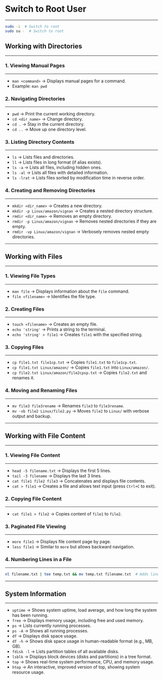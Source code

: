 # Switch to Root User
--------------------
```bash
sudo -i  # Switch to root
sudo su -  # Switch to root
```

## Working with Directories
----------------------------------

### **1. Viewing Manual Pages**
--------------------------------
- `man <command>` → Displays manual pages for a command.
- Example: `man pwd`

### **2. Navigating Directories**
-----------------------------------
- `pwd` → Print the current working directory.
- `cd <dir_name>` → Change directory.
- `cd .` → Stay in the current directory.
- `cd ..` → Move up one directory level.

### **3. Listing Directory Contents**
--------------------------------------
- `ls` → Lists files and directories.
- `ll` → Lists files in long format (if alias exists).
- `ls -a` → Lists all files, including hidden ones.
- `ls -al` → Lists all files with detailed information.
- `ls -lrat` → Lists files sorted by modification time in reverse order.

### **4. Creating and Removing Directories**
---------------------------------------------
- `mkdir <dir_name>` → Creates a new directory.
- `mkdir -p Linux/amazon/vignan` → Creates a nested directory structure.
- `rmdir <dir_name>` → Removes an empty directory.
- `rmdir -p Linux/amazon/vignan` → Removes nested directories if they are empty.
- `rmdir -vp Linux/amazon/vignan` → Verbosely removes nested empty directories.

---

## Working with Files
----------------------

### **1. Viewing File Types**
----------------------------------
- `man file` → Displays information about the `file` command.
- `file <filename>` → Identifies the file type.

### **2. Creating Files**
--------------------------
- `touch <filename>` → Creates an empty file.
- `echo 'string'` → Prints a string to the terminal.
- `echo 'string' > file1` → Creates `file1` with the specified string.

### **3. Copying Files**
---------------------------
- `cp file1.txt file1cp.txt` → Copies `file1.txt` to `file1cp.txt`.
- `cp file1.txt Linux/amazon/` → Copies `file1.txt` into `Linux/amazon/`.
- `cp file2.txt Linux/amazon/file2cpsp.txt` → Copies `file2.txt` and renames it.

### **4. Moving and Renaming Files**
--------------------------------------
- `mv file3 file3rename` → Renames `file3` to `file3rename`.
- `mv -vb file2 Linux/file2.py` → Moves `file2` to `Linux/` with verbose output and backup.

---

## Working with File Content
-------------------------------

### **1. Viewing File Content**
-----------------------------------
- `head -5 filename.txt` → Displays the first 5 lines.
- `tail -3 filename` → Displays the last 3 lines.
- `cat file1 file2 file3` → Concatenates and displays file contents.
- `cat > file1` → Creates a file and allows text input (press `Ctrl+C` to exit).

### **2. Copying File Content**
----------------------------------
- `cat file1 > file2` → Copies content of `file1` to `file2`.

### **3. Paginated File Viewing**
----------------------------------------
- `more file1` → Displays file content page by page.
- `less file1` → Similar to `more` but allows backward navigation.

### **4. Numbering Lines in a File**
-------------------------------------
```bash
nl filename.txt | tee temp.txt && mv temp.txt filename.txt  # Adds line numbers to the file and updates it
```

---

## System Information
----------------------

- `uptime` → Shows system uptime, load average, and how long the system has been running.
- `free` → Displays memory usage, including free and used memory.
- `ps` → Lists currently running processes.
- `ps -A` → Shows all running processes.
- `df` → Displays disk space usage.
- `df -h` → Shows disk space usage in human-readable format (e.g., MB, GB).
- `fdisk -l` → Lists partition tables of all available disks.
- `lsblk` → Displays block devices (disks and partitions) in a tree format.
- `top` → Shows real-time system performance, CPU, and memory usage.
- `htop` → An interactive, improved version of top, showing system resource usage.